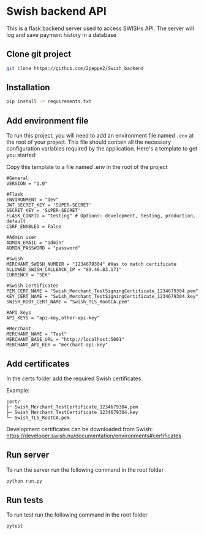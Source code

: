 # Swish backend API

This is a flask backend server used to access SWISHs API. The server will log and save payment history in a database

## Clone git project
```bash
git clone https://github.com/2peppe2/Swish_backend
```
## Installation

```bash
pip install -r requirements.txt
````

## Add environment file
To run this project, you will need to add an environment file named `.env` at the root of your project. This file should contain all the necessary configuration variables required by the application. Here's a template to get you started:

Copy this template to a file named .env in the root of the project

```plaintext
#General
VERSION = "1.0"

#Flask
ENVIRONMENT = "dev"
JWT_SECRET_KEY = 'SUPER-SECRET'
SECRET_KEY = 'SUPER-SECRET'
FLASK_CONFIG = "testing" # Options: development, testing, production, default
CSRF_ENABLED = False

#Admin user
ADMIN_EMAIL = "admin"
ADMIN_PASSWORD = "password"

#Swish
MERCHANT_SWISH_NUMBER = "1234679304" #Has to match certificate
ALLOWED_SWISH_CALLBACK_IP = "89.46.83.171"
CURRENCY = "SEK"

#Swish Certificates
PEM_CERT_NAME = "Swish_Merchant_TestSigningCertificate_1234679304.pem"
KEY_CERT_NAME = "Swish_Merchant_TestSigningCertificate_1234679304.key"
SWISH_ROOT_CERT_NAME = "Swish_TLS_RootCA.pem"

#API keys
API_KEYS = "api-key,other-api-key"

#Merchant 
MERCHANT_NAME = "Test"
MERCHANT_BASE_URL = "http://localhost:5001"
MERCHANT_API_KEY = "merchant-api-key"

```

## Add certificates
In the certs folder add the required Swish certificates.

Example:

```plaintext
cert/
├─ Swish_Merchant_TestCertificate_1234679304.pem
├─ Swish_Merchant_TestCertificate_1234679304.key
└─ Swish_TLS_RootCA.pem
```
Development certificates can be downloaded from Swish: https://developer.swish.nu/documentation/environments#certificates


## Run server
To run the server run the following command in the root folder
```bash
python run.py
```

## Run tests
To run test run the following command in the root folder
```bash
pytest
````

